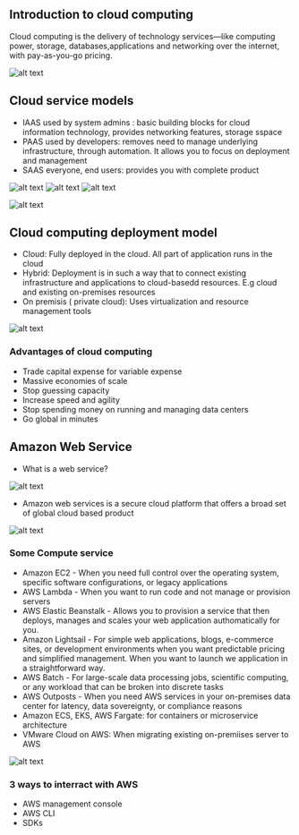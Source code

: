 ## Introduction to cloud computing

Cloud computing is the delivery of technology services—like computing power, storage, databases,applications and networking over the internet, with pay-as-you-go
pricing.

![alt text](image.png)

## Cloud service models

- IAAS used by system admins : basic building blocks for cloud information technology, provides networking features, storage sspace
- PAAS used by developers: removes need to manage underlying infrastructure, through automation. It allows you to focus on deployment and management
- SAAS everyone, end users: provides you with complete product

![alt text](image-2.png)
![alt text](image-3.png)
![alt text](image-1.png)

![alt text](image-4.png)

## Cloud computing deployment model

- Cloud: Fully deployed in the cloud. All part of application runs in the cloud
- Hybrid: Deployment is in such a way that to connect existing infrastructure and applications to cloud-basedd resources. E.g cloud and existing on-premises resources
- On premisis ( private cloud): Uses virtualization and resource management tools

![alt text](image-5.png)

### Advantages of cloud computing

- Trade capital expense for variable expense
- Massive economies of scale
- Stop guessing capacity
- Increase speed and agility
- Stop spending money on running and managing data centers
- Go global in minutes

## Amazon Web Service

- What is a web service?

![alt text](image-6.png)

- Amazon web services is a secure cloud platform that offers a broad set of global cloud based product

![alt text](image-7.png)

### Some Compute service

- Amazon EC2 - When you need full control over the operating system, specific software configurations, or legacy applications
- AWS Lambda - When you want to run code and not manage or provision servers
- AWS Elastic Beanstalk - Allows you to provision a service that then deploys, manages and scales your web application authomatically for you.
- Amazon Lightsail - For simple web applications, blogs, e-commerce sites, or development environments when you want predictable pricing and simplified management. When you want to launch we application in a straightforward way.
- AWS Batch - For large-scale data processing jobs, scientific computing, or any workload that can be broken into discrete tasks
- AWS Outposts - When you need AWS services in your on-premises data center for latency, data sovereignty, or compliance reasons
- Amazon ECS, EKS, AWS Fargate: for containers or microservice architecture
- VMware Cloud on AWS: When migrating existing on-premiises server to AWS

![alt text](image-8.png)

### 3 ways to interract with AWS

- AWS management console
- AWS CLI
- SDKs
